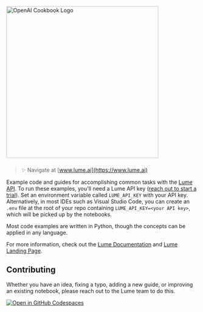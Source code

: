 <a href="https://www.lume.ai" target="_blank">
  <picture>
    <source media="(prefers-color-scheme: dark)" srcset="/images/openai-cookbook-white.png" style="max-width: 100%; width: 400px; margin-bottom: 20px">
    <img alt="OpenAI Cookbook Logo" src="/images/openai-cookbook.png" width="400px">
  </picture>
</a>

<h3></h3>
 
> ✨ Navigate at [www.lume.ai](https://www.lume.ai)

Example code and guides for accomplishing common tasks with the [Lume API](https://docs.lume.ai). To run these examples, you'll need a Lume API key ([reach out to start a trial]([https://](https://cal.com/lume-ai/intro-call?date=2024-04-18&month=2024-04))). Set an environment variable called `LUME_API_KEY` with your API key. Alternatively, in most IDEs such as Visual Studio Code, you can create an `.env` file at the root of your repo containing `LUME_API_KEY=<your API key>`, which will be picked up by the notebooks.

Most code examples are written in Python, though the concepts can be applied in any language.

For more information, check out the [Lume Documentation](https://docs.lume.ai) and [Lume Landing Page](https://www.lume.ai).

## Contributing

Whether you have an idea, fixing a typo, adding a new guide, or improving an existing notebook, please reach out to the Lume team to do this.

[![Open in GitHub Codespaces](https://github.com/codespaces/badge.svg)](https://github.com/codespaces/new?hide_repo_select=true&ref=main&repo=468576060&machine=basicLinux32gb&location=EastUs)
